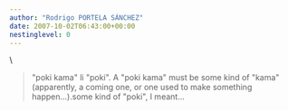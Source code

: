 ```yaml
---
author: "Rodrigo PORTELA SÁNCHEZ"
date: 2007-10-02T06:43:00+00:00
nestinglevel: 0
---
```

\
> "poki kama" li "poki". A "poki kama" must be some kind of "kama"
> (apparently, a coming one, or one used to make something happen...).some kind of "poki", I meant...